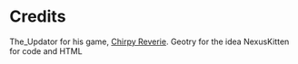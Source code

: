 # Credits
The_Updator for his game, [Chirpy Reverie](https://turbowarp.org/434825906).
Geotry for the idea
NexusKitten for code and HTML
